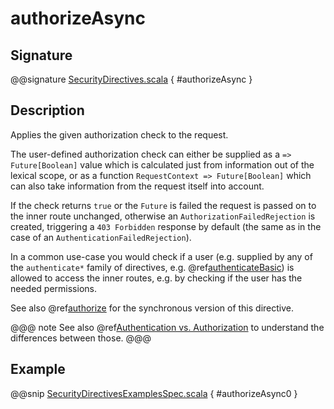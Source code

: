 # authorizeAsync

## Signature

@@signature [SecurityDirectives.scala](../../../../../../../../../akka-http/src/main/scala/akka/http/scaladsl/server/directives/SecurityDirectives.scala) { #authorizeAsync }

## Description

Applies the given authorization check to the request.

The user-defined authorization check can either be supplied as a `=> Future[Boolean]` value which is calculated
just from information out of the lexical scope, or as a function `RequestContext => Future[Boolean]` which can also
take information from the request itself into account.

If the check returns `true` or the `Future` is failed the request is passed on to the inner route unchanged,
otherwise an `AuthorizationFailedRejection` is created, triggering a `403 Forbidden` response by default
(the same as in the case of an `AuthenticationFailedRejection`).

In a common use-case you would check if a user (e.g. supplied by any of the `authenticate*` family of directives,
e.g. @ref[authenticateBasic](authenticateBasic.md)) is allowed to access the inner routes, e.g. by checking if the user has the needed permissions.

See also @ref[authorize](authorize.md) for the synchronous version of this directive.

@@@ note
See also @ref[Authentication vs. Authorization](index.md#authentication-vs-authorization-scala) to understand the differences between those.
@@@

## Example

@@snip [SecurityDirectivesExamplesSpec.scala](../../../../../../../test/scala/docs/http/scaladsl/server/directives/SecurityDirectivesExamplesSpec.scala) { #authorizeAsync0 }

